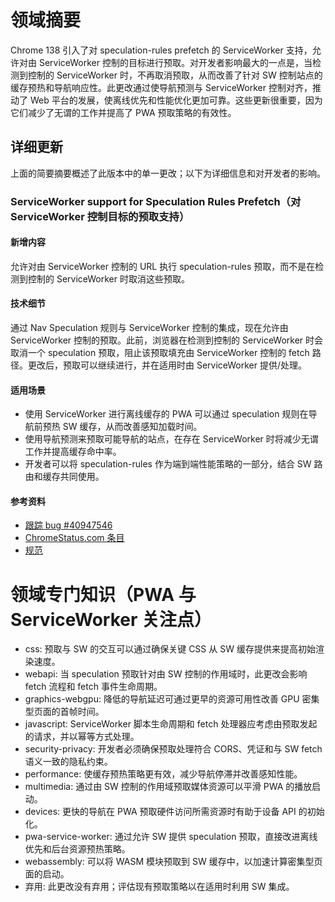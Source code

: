 # 领域摘要

Chrome 138 引入了对 speculation-rules prefetch 的 ServiceWorker 支持，允许对由 ServiceWorker 控制的目标进行预取。对开发者影响最大的一点是，当检测到控制的 ServiceWorker 时，不再取消预取，从而改善了针对 SW 控制站点的缓存预热和导航响应性。此更改通过使导航预测与 ServiceWorker 控制对齐，推动了 Web 平台的发展，使离线优先和性能优化更加可靠。这些更新很重要，因为它们减少了无谓的工作并提高了 PWA 预取策略的有效性。

## 详细更新

上面的简要摘要概述了此版本中的单一更改；以下为详细信息和对开发者的影响。

### ServiceWorker support for Speculation Rules Prefetch（对 ServiceWorker 控制目标的预取支持）

#### 新增内容
允许对由 ServiceWorker 控制的 URL 执行 speculation-rules 预取，而不是在检测到控制的 ServiceWorker 时取消这些预取。

#### 技术细节
通过 Nav Speculation 规则与 ServiceWorker 控制的集成，现在允许由 ServiceWorker 控制的预取。此前，浏览器在检测到控制的 ServiceWorker 时会取消一个 speculation 预取，阻止该预取填充由 ServiceWorker 控制的 fetch 路径。更改后，预取可以继续进行，并在适用时由 ServiceWorker 提供/处理。

#### 适用场景
- 使用 ServiceWorker 进行离线缓存的 PWA 可以通过 speculation 规则在导航前预热 SW 缓存，从而改善感知加载时间。
- 使用导航预测来预取可能导航的站点，在存在 ServiceWorker 时将减少无谓工作并提高缓存命中率。
- 开发者可以将 speculation-rules 作为端到端性能策略的一部分，结合 SW 路由和缓存共同使用。

#### 参考资料
- [跟踪 bug #40947546](https://bugs.chromium.org/p/chromium/issues/detail?id=40947546)
- [ChromeStatus.com 条目](https://chromestatus.com/feature/5121066433150976)
- [规范](https://wicg.github.io/nav-speculation/speculation-rules.html#speculation-rule-sw-integration)

# 领域专门知识（PWA 与 ServiceWorker 关注点）

- css: 预取与 SW 的交互可以通过确保关键 CSS 从 SW 缓存提供来提高初始渲染速度。
- webapi: 当 speculation 预取针对由 SW 控制的作用域时，此更改会影响 fetch 流程和 fetch 事件生命周期。
- graphics-webgpu: 降低的导航延迟可通过更早的资源可用性改善 GPU 密集型页面的首帧时间。
- javascript: ServiceWorker 脚本生命周期和 fetch 处理器应考虑由预取发起的请求，并以幂等方式处理。
- security-privacy: 开发者必须确保预取处理符合 CORS、凭证和与 SW fetch 语义一致的隐私约束。
- performance: 使缓存预热策略更有效，减少导航停滞并改善感知性能。
- multimedia: 通过由 SW 控制的作用域预取媒体资源可以平滑 PWA 的播放启动。
- devices: 更快的导航在 PWA 预取硬件访问所需资源时有助于设备 API 的初始化。
- pwa-service-worker: 通过允许 SW 提供 speculation 预取，直接改进离线优先和后台资源预热策略。
- webassembly: 可以将 WASM 模块预取到 SW 缓存中，以加速计算密集型页面的启动。
- 弃用: 此更改没有弃用；评估现有预取策略以在适用时利用 SW 集成。